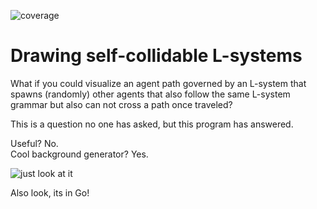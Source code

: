 ![coverage](https://raw.githubusercontent.com/MikeJeffers/go-draw-things/badges/.badges/main/coverage.svg)

# Drawing self-collidable L-systems
What if you could visualize an agent path governed by an L-system that spawns (randomly) other agents that also follow the same L-system grammar but also can not cross a path once traveled?  

This is a question no one has asked, but this program has answered.

Useful? No.  
Cool background generator? Yes.

![just look at it](https://github.com/MikeJeffers/go-draw-things/assets/2634337/f341db5f-c23e-42d3-8e9c-89d5ade37d0f)

Also look, its in Go!